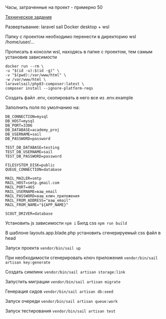 Часы, затраченные на проект - примерно 50

[Техническое задание](https://htmlacademy.notion.site/ReadMe-ed8f0d8b58414c7ba6cd23699977fbf1) 

Развертывание: laravel sail
Docker desktop + wsl

Папку с проектом необходимо перенести в директорию wsl /home/user/...

Прописать в консоли wsl, находясь в папке с проектом, тем самым установив зависимости
```
docker run --rm \
-u "$(id -u):$(id -g)" \
-v "$(pwd):/var/www/html" \
-w /var/www/html \
laravelsail/php83-composer:latest \
composer install --ignore-platform-reqs
```
Создать файл .env, скопировать в него все из .env.example

Заполнить поля по умолчанию на: 
```
DB_CONNECTION=mysql
DB_HOST=mysql
DB_PORT=3306
DB_DATABASE=academy_proj
DB_USERNAME=sail
DB_PASSWORD=password

TEST_DB_DATABASE=testing
TEST_DB_USERNAME=sail
TEST_DB_PASSWORD=password

FILESYSTEM_DISK=public
QUEUE_CONNECTION=database

MAIL_MAILER=smtp
MAIL_HOST=smtp.gmail.com
MAIL_PORT=465
MAIL_USERNAME=ваш_email
MAIL_PASSWORD=ваш_ключ_приложения
MAIL_FROM_ADDRESS="ваш_email"
MAIL_FROM_NAME="${APP_NAME}"

SCOUT_DRIVER=database
```

Установить js зависимости
``npm i``
Билд css 
``npm run build``

В шаблоне layouts.app.blade.php установить сгенерируемый css файл в head

Запуск проекта
``vendor/bin/sail up``

При необходимости сгенерировать ключ приложения
``vendor/bin/sail artisan key:generate``

Создать симлинк
``vendor/bin/sail artisan storage:link``

Запустить миграции 
``vendor/bin/sail artisan migrate``

Генерация сидов
``vendor/bin/sail artisan db:seed``

Запуск очереди
``vendor/bin/sail artisan queue:work``

Запуск тестирования ``vendor/bin/sail artisan test``




